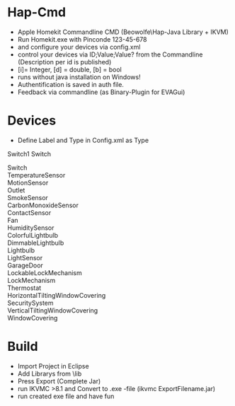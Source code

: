# Hap-Cmd
- Apple Homekit Commandline CMD (Beowolfe\Hap-Java Library + IKVM)
- Run Homekit.exe with Pinconde 123-45-678
- and configure your devices via config.xml
- control your devices via ID;Value;Value? from the Commandline (Description per id is published)
- [i]= Integer, [d] = double, [b] = bool
- runs without java installation on Windows!
- Authentification is saved in auth file.
- Feedback via commandline (as Binary-Plugin for EVAGui)

# Devices
- Define Label and Type in Config.xml as Type

<HAP>
	<Accessory>
		<Label>Switch1</Label>
		<Type>Switch</Type>
	</Accessory>
</HAP>

Switch  						
TemperatureSensor   							
MotionSensor  		 											
Outlet  			 																			
SmokeSensor   			
CarbonMonoxideSensor	
ContactSensor   		
Fan   					
HumiditySensor   		
ColorfulLightbulb   	        	
DimmableLightbulb   				        	
Lightbulb   									
LightSensor   										
GarageDoor   			
LockableLockMechanism   
LockMechanism   		
Thermostat   			
HorizontalTiltingWindowCovering    		
SecuritySystem    		
VerticalTiltingWindowCovering   
WindowCovering    		

# Build
- Import Project in Eclipse
- Add Librarys from \lib
- Press Export (Complete Jar)
- run IKVMC >8.1 and Convert to .exe -file (ikvmc ExportFilename.jar)
- run created exe file and have fun
